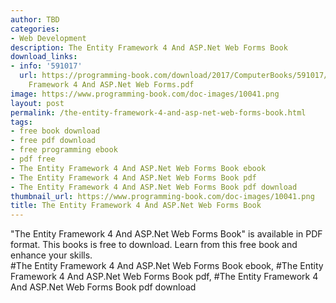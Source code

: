 ```yaml
---
author: TBD
categories:
- Web Development
description: The Entity Framework 4 And ASP.Net Web Forms Book
download_links:
- info: '591017'
  url: https://programming-book.com/download/2017/ComputerBooks/591017/The Entity
    Framework 4 And ASP.Net Web Forms.pdf
image: https://www.programming-book.com/doc-images/10041.png
layout: post
permalink: /the-entity-framework-4-and-asp-net-web-forms-book.html
tags:
- free book download
- free pdf download
- free programming ebook
- pdf free
- The Entity Framework 4 And ASP.Net Web Forms Book ebook
- The Entity Framework 4 And ASP.Net Web Forms Book pdf
- The Entity Framework 4 And ASP.Net Web Forms Book pdf download
thumbnail_url: https://www.programming-book.com/doc-images/10041.png
title: The Entity Framework 4 And ASP.Net Web Forms Book
---
```


 
<div class="item-desc text-justify">
  "The Entity Framework 4 And ASP.Net Web Forms Book" is available in PDF format. This books is free to download. Learn from this free book and enhance your skills.
  <br>
  #The Entity Framework 4 And ASP.Net Web Forms Book ebook, #The Entity Framework 4 And ASP.Net Web Forms Book pdf, #The Entity Framework 4 And ASP.Net Web Forms Book pdf download
</div>